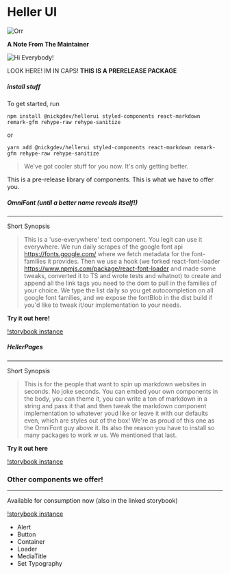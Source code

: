 # Heller UI

![Orr](https://d3d00swyhr67nd.cloudfront.net/w944h944/collection/IWM/IWM/IWM_IWM_16784_5-001.jpg)

**A Note From The Maintainer**

![Hi Everybody!](https://c.tenor.com/ny2kroyiSI4AAAAC/hi-everybody-simpsons.gif)

LOOK HERE! IM IN CAPS! **THIS IS A PRERELEASE PACKAGE**

##### install stuff 

To get started, run

`npm install @nickgdev/hellerui styled-components react-markdown remark-gfm rehype-raw rehype-sanitize`

or

`yarn add @nickgdev/hellerui styled-components react-markdown remark-gfm rehype-raw rehype-sanitize`

> We've got cooler stuff for you now. It's only getting better.

This is a pre-release library of components. This is what we have to offer you.

##### OmniFont (until a better name reveals itself!)
---

Short Synopsis

> This is a 'use-everywhere' text component. You legit can use it everywhere. We run daily scrapes of the google font api https://fonts.google.com/ where we fetch metadata for the font-families it provides. Then we use a hook (we forked react-font-loader https://www.npmjs.com/package/react-font-loader and made some tweaks, converted it to TS and wrote tests and whatnot) to create and append all the link tags you need to the dom to pull in the families of your choice. We type the list daily so you get autocompletion on all google font families, and we expose the fontBlob in the dist build if you'd like to tweak it/our implementation to your needs. 

**Try it out here!** 

[!storybook instance](https://615213bb7c9f60003aa5ec0d-koqepqgxho.chromatic.com/?path=/docs/typography-varfont--default)

##### HellerPages 
--- 

Short Synopsis

> This is for the people that want to spin up markdown websites in seconds. No joke seconds. You can embed your own components in the body, you can theme it, you can write a ton of markdown in a string and pass it that and then tweak the markdown component implementation to whatever youd like or leave it with our defaults even, which are styles out of the box! We're as proud of this one as the OmniFont guy above it. Its also the reason you have to install so many packages to work w us. We mentioned that last.

**Try it out here**

[!storybook instance](https://615213bb7c9f60003aa5ec0d-koqepqgxho.chromatic.com/?path=/docs/page-renderer-markdown-page--content-as-string)

### Other components we offer!
---

Available for consumption now (also in the linked storybook)

[!storybook instance](https://615213bb7c9f60003aa5ec0d-koqepqgxho.chromatic.com/?path=/docs/button--default)

- Alert 
- Button
- Container
- Loader
- MediaTitle
- Set Typography